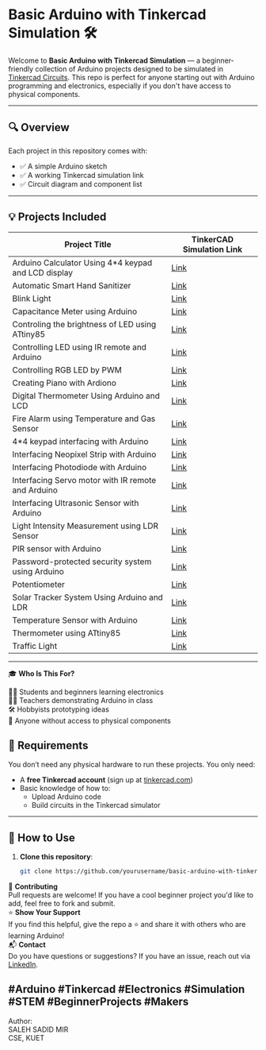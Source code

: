 # Basic Arduino with Tinkercad Simulation 🛠️

Welcome to **Basic Arduino with Tinkercad Simulation** — a beginner-friendly collection of Arduino projects designed to be simulated in [Tinkercad Circuits](https://www.tinkercad.com/). This repo is perfect for anyone starting out with Arduino programming and electronics, especially if you don't have access to physical components.

---

## 🔍 Overview

Each project in this repository comes with:
- ✅ A simple Arduino sketch
- ✅ A working Tinkercad simulation link
- ✅ Circuit diagram and component list

---

## 💡 Projects Included

|  Project Title         | TinkerCAD Simulation Link            |
|------------------------|------------------------------------|
|  Arduino Calculator Using 4*4 keypad and LCD display  | [Link](https://www.tinkercad.com/things/kvaSw3RhAMU-arduino-calculator-using-44-keypad-and-lcd-display?sharecode=undefined)  |
|  Automatic Smart Hand Sanitizer | [Link](https://www.tinkercad.com/things/48WEQQ6mfWW-automatic-smart-hand-sanitizer?sharecode=XMMlol6WYBdXqmNJCFjas78cYQaQ8cKmEmpFJr2g5h8)  |
| Blink Light                                          | [Link](https://www.tinkercad.com/things/iAXeBaAczE7-blink-light?sharecode=undefined)  |
|  Capacitance Meter using Arduino                      | [Link](https://www.tinkercad.com/things/lfFz6s8bnJo-capacitance-meter-using-arduino?sharecode=JpIUm52ajlEjxb2_UMIzVAuczgPHOz9tiHkc-vDuk6A)  |
|  Controling the brightness of LED using ATtiny85         | [Link](https://www.tinkercad.com/things/9ZQ9a04aZt1-controling-the-brightness-of-led-using-attiny85?sharecode=yWlu92CwuD-2l_loEkHXjpDkbA2lWAUkmge429J7cwM)  |
|  Controlling LED using IR remote and Arduino          | [Link](https://www.tinkercad.com/things/gKL6EoHKXjw-controlling-led-using-ir-remote-and-arduino?sharecode=WT84kD96TugjL2JuaBp76MetcUQnq76xC9b7pj-M5iw)  |
|  Controlling RGB LED by PWM          | [Link](https://www.tinkercad.com/things/53SY8lK1l8g-controlling-rgb-led-by-pwm?sharecode=HZbM3jW2cqk76-4rgnL9UX96hyE3AzDDkZVWWTHLsxQ)  |
|  Creating Piano with Ardiono                          | [Link](https://www.tinkercad.com/things/8d9vZK8vHZb-creating-piano-with-arduino-?sharecode=6r_KKSZlROo56n-BaoAjbM72zl3_7wyluYvVo-DXKOg)|
|  Digital Thermometer Using Arduino and LCD                   | [Link](https://www.tinkercad.com/things/7EFH1Iuk5BE-digital-thermometer-using-arduino-and-lcd?sharecode=DHCsGDEihK0zk_wly_HvhOv-z9BGW-r4Q4i7Ccdm764)|
|  Fire Alarm using Temperature and Gas Sensor          | [Link](https://www.tinkercad.com/things/djOTRmhup7E-fire-alarm-using-temperature-and-gas-sensor)|
|  4*4 keypad interfacing with Arduino                  | [Link](https://www.tinkercad.com/things/gyOY6BoxGyv-44-keypad-interfacing-with-arduino-uno-?sharecode=Rh6UfsQyFvJtukkAFNK8szjhwxGWOS3-yS4KC3uQJLY)  |
|  Interfacing Neopixel Strip with Arduino              | [Link](https://www.tinkercad.com/things/537RtaETPuw-interfacing-neopixel-strip-with-arduino?sharecode=undefined)|
| Interfacing Photodiode with Arduino              | [Link](https://www.tinkercad.com/things/aEmminIxzup-interfacing-photodiode-with-arduino?sharecode=GJOZcocH9imCUfaduTrFbLhJs4v5UNDN1XIbQfhC2EE)|
|  Interfacing Servo motor with IR remote and Arduino   | [Link](https://www.tinkercad.com/things/1RZwkx0egmJ-interfacing-servo-motor-with-ir-remote-and-arduino?sharecode=undefined)|
| Interfacing Ultrasonic Sensor with Arduino           | [Link](https://www.tinkercad.com/things/2AcCpre0I8t-interfacing-ultrasonic-sensor-with-arduino-?sharecode=undefined)|
|  Light Intensity Measurement using LDR Sensor         | [Link](https://www.tinkercad.com/things/l79AD3CZpRm-light-intensity-mesurement-using-ldr-sensor?sharecode=ZUQxCdtCGjlKfW5NU-jajVy7ZyeEagcyaIZBsCco9Do)|
|  PIR sensor with Arduino         | [Link](https://www.tinkercad.com/things/kWFNttMQXb6-pir-sensor-with-arduino?sharecode=UPJ8rrvoOKAOY-dRD4OwVcbibMm00e-d_fKP3eVkLkI)|
|  Password-protected security system using Arduino     | [Link](https://www.tinkercad.com/things/8YuUWt4cEiJ-password-protected-security-system-using-arduino-?sharecode=TKPNBPZtkYHaDS9g6HDS2xeXbOTd_IE8ueiSV1YhOSA)|
| Potentiometer                                        |[Link](https://www.tinkercad.com/things/b1qNr9b9rCX-potentiometer) |
|  Solar Tracker System Using Arduino and LDR                                        |[Link](https://www.tinkercad.com/things/3usnzeA3Hp7-solar-tracker-system-using-arduino-and-ldr?sharecode=JJ1rDpuNz-Ip-FIjtMyP2vKoeh6SbrHfCfxvCe_JPfc) |
|  Temperature Sensor with Arduino                      |[Link](https://www.tinkercad.com/things/hkxxPS6Wq0I-temperature-sensor-with-arduino?sharecode=6t2o_tn2Yc-ai1wcsD_kIUwXoaEVptB50JxlGi-pvoI) |
|  Thermometer using ATtiny85                      |[Link](https://www.tinkercad.com/things/aCNxyhGfkH1-thermometer-using-attiny85?sharecode=PVNRphcrx-deRoITmoOmBsbyj74T9jH8m2UMqTv7oaA) |
|  Traffic Light                                        |[Link](https://www.tinkercad.com/things/0mXS6duXab9-traffic-light?sharecode=Q8QdN0cHstD-AOrVyvexEjjy-XcmQld4SAoDiqS8OLE) |

---
🎓 **Who Is This For?**<br/>

🧑‍🎓 Students and beginners learning electronics<br/>
👩‍🏫 Teachers demonstrating Arduino in class<br/>
🛠️ Hobbyists prototyping ideas<br/>
🧪 Anyone without access to physical components<br/>

## 🔧 Requirements

You don’t need any physical hardware to run these projects. You only need:

- A **free Tinkercad account** (sign up at [tinkercad.com](https://www.tinkercad.com/))
- Basic knowledge of how to:
  - Upload Arduino code
  - Build circuits in the Tinkercad simulator
---
## 🚀 How to Use

1. **Clone this repository**:
   ```bash
   git clone https://github.com/yourusername/basic-arduino-with-tinkercad-simulation.git

🙌 **Contributing**<br/>
Pull requests are welcome! If you have a cool beginner project you'd like to add, feel free to fork and submit.
<br/>
⭐ **Show Your Support**<br/>
If you find this helpful, give the repo a ⭐ and share it with others who are learning Arduino!
<br/>
📬 **Contact** <br/>
Do you have questions or suggestions? If you have an issue, reach out via [LinkedIn](www.linkedin.com/in/saleh-sadid-mir-749146281).

#Arduino #Tinkercad #Electronics #Simulation #STEM #BeginnerProjects #Makers
--------------
Author: <br/> 
SALEH SADID MIR <br/>
CSE, KUET

